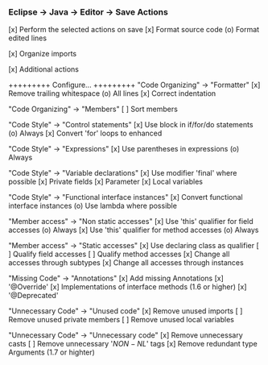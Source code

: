 ### Eclipse -> Java -> Editor -> Save Actions

[x] Perform the selected actions on save
    [x] Format source code
        (o) Format edited lines

[x] Organize imports

[x] Additional actions

+++++++++ Configure... +++++++++
"Code Organizing" -> "Formatter"
    [x] Remove trailing whitespace
        (o) All lines
    [x] Correct indentation

"Code Organizing" -> "Members"
    [ ] Sort members

"Code Style" -> "Control statements"
    [x] Use block in if/for/do statements
        (o) Always
    [x] Convert 'for' loops to enhanced

"Code Style" -> "Expressions"
    [x] Use parentheses in expressions
        (o) Always

"Code Style" -> "Variable declarations"
    [x] Use modifier 'final' where possible
        [x] Private fields
        [x] Parameter
        [x] Local variables

"Code Style" -> "Functional interface instances"
    [x] Convert functional interface instances
        (o) Use lambda where possible

"Member access" -> "Non static accesses"
    [x] Use 'this' qualifier for field accesses
        (o) Always
    [x] Use 'this' qualifier for method accesses
        (o) Always

"Member access" -> "Static accesses"
    [x] Use declaring class as qualifier
        [ ] Qualify field accesses
        [ ] Qualify method accesses
        [x] Change all accesses through subtypes
        [x] Change all accesses through instances

"Missing Code" -> "Annotations"
    [x] Add missing Annotations
        [x] '@Override'
            [x] Implementations of interface methods (1.6 or higher)
        [x] '@Deprecated'

"Unnecessary Code" -> "Unused code"
    [x] Remove unused imports
    [ ] Remove unused private members
    [ ] Remove unused local variables

"Unnecessary Code" -> "Unnecessary code"
    [x] Remove unnecessary casts
    [ ] Remove unnecessary '$NON-NL$' tags
    [x] Remove redundant type Arguments (1.7 or highter)
 
